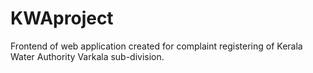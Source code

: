 # KWAproject
Frontend of web application created for complaint registering of Kerala Water Authority Varkala sub-division.
